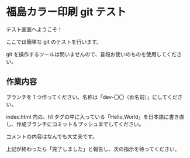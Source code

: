 # 福島カラー印刷 git テスト

テスト画面へようこそ！

ここでは簡単な git のテストを行います。

git を操作するツールは問いませんので、普段お使いのものを使用してください。

## 作業内容

ブランチを 1 つ作ってください。名称は「dev-〇〇（お名前）」にしてください。

index.html 内の、h1 タグの中に入っている「Hello,World」を日本語に書き直し、作成ブランチにコミット＆プッシュまでしてください。

コメントの内容はなんでも大丈夫です。

上記が終わったら「完了しました」と報告し、次の指示を待ってください。
